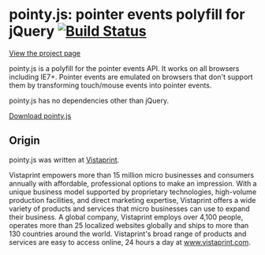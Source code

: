pointy.js: pointer events polyfill for jQuery [![Build Status](https://secure.travis-ci.org/vistaprint/PointyJS.png?branch=master)](http://travis-ci.org/vistaprint/PointyJS)
===========================================

[View the project page](http://vistaprint.github.io/PointyJS)

pointy.js is a polyfill for the pointer events API. It works on all browsers including IE7+. Pointer events are emulated on browsers that don't support them by transforming touch/mouse events into pointer events.

pointy.js has no dependencies other than jQuery.

[Download pointy.js](http://vistaprint.github.io/PointyJS/pointyjs.zip)

Origin
------------------
pointy.js was written at [Vistaprint](http://www.vistaprint.com).

Vistaprint empowers more than 15 million micro businesses and consumers annually with affordable, professional options to make an impression. With a unique business model supported by proprietary technologies, high-volume production facilities, and direct marketing expertise, Vistaprint offers a wide variety of products and services that micro businesses can use to expand their business. A global company, Vistaprint employs over 4,100 people, operates more than 25 localized websites globally and ships to more than 130 countries around the world. Vistaprint's broad range of products and services are easy to access online, 24 hours a day at www.vistaprint.com.